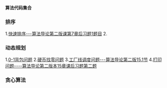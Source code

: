#### 算法代码集合

### 排序 
    
  1.[快速排序---算法导论第二版课第7章后习题1题目](./quicksort) 
  2. []()
### 动态规划 
  
  1.[0-1背包问题](./dyc_programing_0_1_bag)
  2.[硬币找零问题](./dyc_programing_coins)
  3.[工厂线调度问题---算法导论第二版15.1节]()
  4.[打印问题----算法导论第二版本15章课后习题第二题](./dyc_programing_printf_question)

### 贪心算法 
  